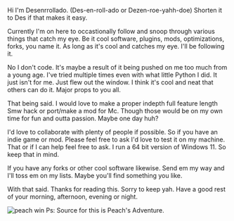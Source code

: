Hi I'm Desenrrollado. (Des-en-roll-ado or Dezen-roe-yahh-doe) Shorten it to Des if that makes it easy. 

Currently I'm on here to occastionally follow and snoop through various things that catch my eye. Be it cool software, plugins, mods, optimizations, forks, you name it. As long as it's cool and catches my eye. I'll be following it.

No I don't code. It's maybe a result of it being pushed on me too much from a young age. I've tried multiple times even with what little Python I did. It just isn't for me. Just flew out the window. I think it's cool and neat that others can do it. Major props to you all. 

That being said. I would love to make a proper indepth full feature length Smw hack or port/make a mod for Mc. Though those would be on my own time for fun and outta passion. Maybe one day huh?

I'd love to collaborate with plenty of people if possible. So if you have an indie game or mod. Please feel free to ask I'd love to test it on my machine. That or if I can help feel free to ask. I run a 64 bit version of Windows 11. So keep that in mind. 

If you have any forks or other cool software likewise. Send em my way and I'll toss em on my lists. Maybe you'll find something you like. 

With that said. Thanks for reading this. Sorry to keep yah. Have a good rest of your morning, afternoon, evening or night. 

![peach win](https://github.com/user-attachments/assets/5f831aab-486f-4519-a219-0a07dc46b5ee)
Ps: Source for this is Peach's Adventure. 
